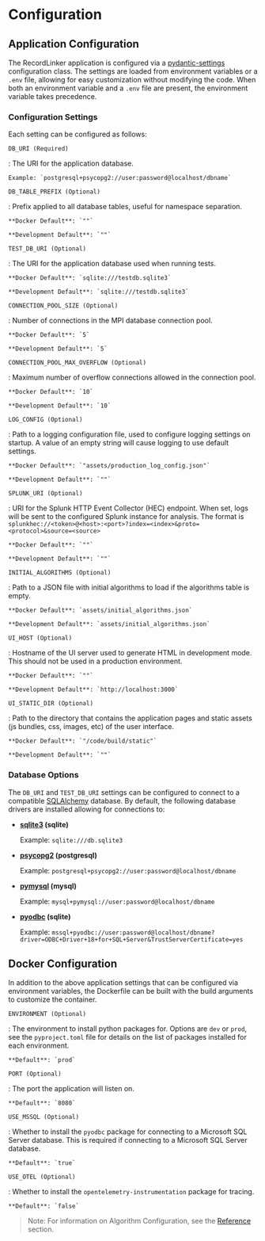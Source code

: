 # Configuration


## Application Configuration

The RecordLinker application is configured via a
[pydantic-settings](https://docs.pydantic.dev/latest/concepts/pydantic_settings/)
configuration class. The settings are loaded from environment variables or a `.env` file,
allowing for easy customization without modifying the code.  When both an environment 
variable and a `.env` file are present, the environment variable takes precedence.


### Configuration Settings

Each setting can be configured as follows:

`DB_URI (Required)`

:   The URI for the application database.

    Example: `postgresql+psycopg2://user:password@localhost/dbname`

`DB_TABLE_PREFIX (Optional)`

:   Prefix applied to all database tables, useful for namespace separation.

    **Docker Default**: `""`

    **Development Default**: `""`

`TEST_DB_URI (Optional)`

:   The URI for the application database used when running tests.

    **Docker Default**: `sqlite:///testdb.sqlite3`

    **Development Default**: `sqlite:///testdb.sqlite3`

`CONNECTION_POOL_SIZE (Optional)`

:   Number of connections in the MPI database connection pool.

    **Docker Default**: `5`

    **Development Default**: `5`

`CONNECTION_POOL_MAX_OVERFLOW (Optional)`

:   Maximum number of overflow connections allowed in the connection pool.

    **Docker Default**: `10`

    **Development Default**: `10`

`LOG_CONFIG (Optional)`

:   Path to a logging configuration file, used to configure logging settings on startup.
    A value of an empty string will cause logging to use default settings.

    **Docker Default**: `"assets/production_log_config.json"`

    **Development Default**: `""`

`SPLUNK_URI (Optional)`

:   URI for the Splunk HTTP Event Collector (HEC) endpoint. When set, logs will be sent to
    the configured Splunk instance for analysis. The format is
    `splunkhec://<token>@<host>:<port>?index=<index>&proto=<protocol>&source=<source>`

    **Docker Default**: `""`

    **Development Default**: `""`

`INITIAL_ALGORITHMS (Optional)`

:   Path to a JSON file with initial algorithms to load if the algorithms table is empty.

    **Docker Default**: `assets/initial_algorithms.json`

    **Development Default**: `assets/initial_algorithms.json`

`UI_HOST (Optional)`

:   Hostname of the UI server used to generate HTML in development mode.  This should
    not be used in a production environment.

    **Docker Default**: `""`

    **Development Default**: `http://localhost:3000`

`UI_STATIC_DIR (Optional)`

:   Path to the directory that contains the application pages and static assets (js bundles, css, images, etc) of the user interface. 

    **Docker Default**: `"/code/build/static"`

    **Development Default**: `""`


### Database Options

The `DB_URI` and `TEST_DB_URI` settings can be configured to connect to a compatible
[SQLAlchemy](https://www.sqlalchemy.org/) database.  By default, the following database
drivers are installed allowing for connections to:

- **[sqlite3](https://docs.python.org/3/library/sqlite3.html) (sqlite)**

    Example: `sqlite:///db.sqlite3`

- **[psycopg2](https://www.psycopg.org/) (postgresql)**

    Example: `postgresql+psycopg2://user:password@localhost/dbname`

- **[pymysql](https://pymysql.readthedocs.io/en/latest/) (mysql)**

    Example: `mysql+pymysql://user:password@localhost/dbname`

- **[pyodbc](https://github.com/mkleehammer/pyodbc/wiki) (sqlite)**

    Example: `mssql+pyodbc://user:password@localhost/dbname?driver=ODBC+Driver+18+for+SQL+Server&TrustServerCertificate=yes`


## Docker Configuration

In addition to the above application settings that can be configured via environment variables,
the Dockerfile can be built with the build arguments to customize the container.

`ENVIRONMENT (Optional)`

:   The environment to install python packages for.  Options are `dev` or `prod`, see the 
    `pyproject.toml` file for details on the list of packages installed for each environment.

    **Default**: `prod`

`PORT (Optional)`

:   The port the application will listen on.

    **Default**: `8080`

`USE_MSSQL (Optional)`

:   Whether to install the `pyodbc` package for connecting to a Microsoft SQL Server database.
    This is required if connecting to a Microsoft SQL Server database.

    **Default**: `true`

`USE_OTEL (Optional)`

:   Whether to install the `opentelemetry-instrumentation` package for tracing.

    **Default**: `false`


> Note: For information on Algorithm Configuration, see the [Reference](reference.md) section.
